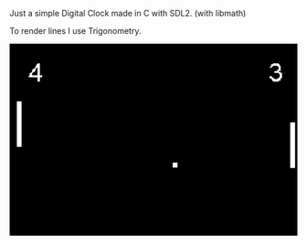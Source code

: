 Just a simple Digital Clock made in C with SDL2. (with libmath)

To render lines I use Trigonometry.

![alt text](https://github.com/Holiaaa/c-cpp-projects/blob/main/pong/image.png?raw=true)
